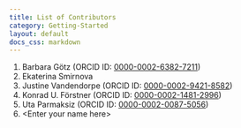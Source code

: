 ```yaml
---
title: List of Contributors
category: Getting-Started
layout: default
docs_css: markdown
---
```


1. Barbara Götz (ORCID ID: [0000-0002-6382-7211](https://orcid.org/0000-0002-6382-7211))
2. Ekaterina Smirnova
3. Justine Vandendorpe (ORCID ID: [0000-0002-9421-8582](https://orcid.org/0000-0002-9421-8582))
4. Konrad U. Förstner (ORCID ID: [0000-0002-1481-2996](http://orcid.org/0000-0002-1481-2996))
5. Uta Parmaksiz (ORCID ID: [0000-0002-0087-5056](https://orcid.org/0000-0002-0087-5056))
7. \<Enter your name here>
